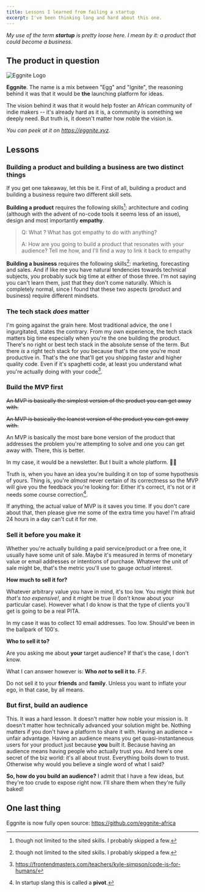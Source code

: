 ```yaml
---
title: Lessons I learned from failing a startup
excerpt: I've been thinking long and hard about this one.
---
```


_My use of the term **startup** is pretty loose here. I mean by it: a product that could become a business._

## The product in question

![Eggnite Logo](https://eggnite.xyz/Logo.png)

**Eggnite**. The name is a mix between "Egg" and "Ignite", the reasoning behind it was that it would be **the** launching platform for ideas.

The vision behind it was that it would help foster an African community of indie makers -- it's already hard as it is, a community is something we deeply need. But truth is, it doesn't matter how noble the vision is.

_You can peek at it on <https://eggnite.xyz>._

## Lessons

### Building a product and building a business are two distinct things

If you get one takeaway, let this be it. First of all, building a product and building a business require two different skill sets.

**Building a product** requires the following skills[^1]: architecture and coding (although with the advent of no-code tools it seems less of an issue), design and most importantly **empathy**.

> Q: What ? What has got empathy to do with anything?
>
> A: How are you going to build a product that resonates with your audience? Tell me how, and I'll find a way to link it back to empathy

**Building a business** requires the following skills[^1]: marketing, forecasting and sales. And if like me you have natural tendencies towards technical subjects, you probably suck big time at either of those three. I'm not saying you can't learn them, just that they don't come naturally. Which is completely normal, since I found that these two aspects (product and business) require different mindsets.

### The tech stack _does_ matter

I'm going against the grain here. Most traditional advice, the one I ingurgitated, states the contrary. From my own experience, the tech stack matters big time especially when you're the one building the product. There's no right or best tech stack in the absolute sense of the term. But there _is_ a right tech stack for _you_ because that's the one you're most productive in. That's the one that'll get you shipping fast*er* and higher quality code. Even if it's spaghetti code, at least you understand what you're actually doing with your code[^2].

### Build the MVP first

~~An MVP is basically the simplest version of the product you can get away with.~~

~~An MVP is basically the leanest version of the product you can get away with.~~

An MVP is basically the most bare bone version of the product that addresses the problem you're attempting to solve and one you can get away with. There, this is better.

In my case, it would be a newsletter. But I built a whole platform. 🤷‍♂️

Truth is, when you have an idea you're building it on top of some hypothesis of yours. Thing is, you're _almost_ never certain of its correctness so the MVP will give you the feedback you're looking for: Either it's correct, it's not or it needs some course correction[^3].

If anything, the actual value of MVP is it saves you time. If you don't care about that, then please give me some of the extra time you have! I'm afraid 24 hours in a day can't cut it for me.

### Sell it before you make it

Whether you're actually building a paid service/product or a free one, it usually have some unit of sale. Maybe it's measured in terms of monetary value or email addresses or intentions of purchase. Whatever the unit of sale might be, that's the metric you'll use to gauge _actual_ interest.

**How much to sell it for?**

Whatever arbitrary value you have in mind, it's too low. You might think _but that's too expensive!_, and it might be true (I don't know about your particular case). However what I do know is that the type of clients you'll get is going to be a real PITA.

In my case it was to collect 10 email addresses. Too low. Should've been in the ballpark of 100's.

**Who to sell it to?**

Are you asking me about **your** target audience? If that's the case, I don't know.

What I can answer however is: **Who _not_ to sell it to**. F.F.

Do not sell it to your **friends** and **family**. Unless you want to inflate your ego, in that case, by all means.

### But first, build an audience

This. It was a hard lesson. It doesn't matter how noble your mission is. It doesn't matter how technically advanced your solution might be. Nothing matters if you don't have a platform to share it with. Having an audience = unfair advantage. Having an audience means you get quasi-instantaneous users for your product just because **you** built it. Because having an audience means having people who actually trust you. And here's one secret of the biz world: it's all about trust. Everything boils down to trust. Otherwise why would you believe a single word of what I said?

**So, how do you build an audience?** I admit that I have a few ideas, but they're too crude to expose right now. I'll share them when they're fully baked!

## One last thing

Eggnite is now fully open source: <https://github.com/eggnite-africa>

[^1]: though not limited to the sited skills. I probably skipped a few.
[^2]: <https://frontendmasters.com/teachers/kyle-simpson/code-is-for-humans/>
[^3]: In startup slang this is called a **pivot**.

